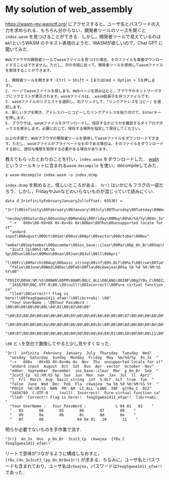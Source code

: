 # My solution of web_assembly
https://wasm-rev.wanictf.org/ にアクセスすると，ユーザ名とパスワードの入力を求められる．もちろん分からない．開発者ツールのソースを開くと `index.wasm` を見つけることができる．しかし，開発者ツールで見えているのは `WAT`というWASM のテキスト表現のようだ．WASMが欲しいので，Chat GPT に聞いてみた．

```
Webブラウザの開発者ツールでwasmファイルを見つけた場合、そのファイルを直接ダウンロードすることはできません。ただし、次の手順に従って、開発者ツールを使用してwasmファイルを取得することができます。

1. 開発者ツールを開きます（Ctrl + Shift + IまたはCmd + Option + Iを押します）。
2. ページでwasmファイルを探します。Webページを読み込むと、ブラウザのネットワークタブにリクエストが表示されます。wasmファイルは、.wasm拡張子を持つファイルです。
3. wasmファイルのリクエストを選択し、右クリックして、「リンクアドレスをコピー」を選択します。
4. 新しいタブを開き、アドレスバーにコピーしたリンクアドレスを貼り付けて、Enterキーを押します。
5. ブラウザは、wasmファイルをダウンロードし、保存するかどうかを確認するダイアログボックスを表示します。必要に応じて、保存する場所を指定して保存してください。

以上の手順で、Webブラウザの開発者ツールを使用してwasmファイルをダウンロードできます。ただし、wasmファイルがプライベートなものである場合は、そのファイルをダウンロードする前に、適切な権限を取得する必要がある場合があります。
```

教えてもらったとおりのことを行い，`index.wasm` をダウンロードした．
[wabt](https://github.com/WebAssembly/wabt) というツールキットに含まれる`wasm-decompile` を使い，decompileしてみた．
```
$ wasm-decompile index.wasm -o index.dcmp 
```

`index.dcmp` を眺めると，怪しいところがある．
`3r!}` はいかにもフラグの一部だろう．しかし，FridayやJunなどのいらないものが混じっていて読みにくい．
```
data d_3rinfinityFebruaryJanuaryJul(offset: 65536) =
  "3r!}\00infinity\00February\00January\00July\00Thursday\00Tuesday\00Wed"
  "nesday\00Saturday\00Sunday\00Monday\00Friday\00May\00%m/%d/%y\004n_3x\00"
  "-+   0X0x\00-0X+0X 0X-0x+0x 0x\00Nov\00Thu\00unsupported locale for st"
  "andard input\00August\00Oct\00Sat\000us\00Apr\00vector\00October\00Nov"
  "ember\00September\00December\00ios_base::clear\00Mar\00p_0n_Br\00Sep\00"
  "3cut3_Cp\00%I:%M:%S %p\00Sun\00Jun\00Mon\00nan\00Jan\00Jul\00ll\00Apri"
  "l\00Fri\00March\00Aug\00basic_string\00inf\00%.0Lf\00%Lf\00true\00Tue\00"
  "false\00June\00Wed\00Dec\00Feb\00Fla\00ckwajea\00%a %b %d %H:%M:%S %Y\00"
  "POSIX\00%H:%M:%S\00NAN\00PM\00AM\00LC_ALL\00LANG\00INF\00g{Y0u_C\00012"
  "3456789\00C.UTF-8\00.\00(null)\00Incorrect!\00Pure virtual function ca"
  "lled!\00Correct!! Flag is here!!\00feag5gwea1411_efae!!\00libc++abi: \00"
  "Your UserName : \00Your PassWord : \00\00\00\00\00\00L\04\01\00\02\00\00"
  "\00\03\00\00\00\04\00\00\00\05\00\00\00\06\00\00\00\07\00\00\00\08\00\00"
  "\00\09\00\00\00\0a\00\00\00\0b\00\00\00\0c\00\00\00\0d\00\00\00\0e\00\00"
  "\00\0f\00\00\00\08\00\00\00\00\00\00\00\84\04\01\00\10\00\00\00\11\00\00"
```

`\00` と `\`を空白で置換してやると少し見やすくなった．
```
"3r!}  infinity  February  January  July  Thursday  Tuesday  Wed"
  "nesday  Saturday  Sunday  Monday  Friday  May  %m/%d/%y  4n_3x  "
  "-+   0X0x  -0X+0X 0X-0x+0x 0x  Nov  Thu  unsupported locale for st"
  "andard input  August  Oct  Sat  0us  Apr  vector  October  Nov"
  "ember  September  December  ios_base::clear  Mar  p_0n_Br  Sep  "
  "3cut3_Cp  %I:%M:%S %p  Sun  Jun  Mon  nan  Jan  Jul  ll  Apri"
  "l  Fri  March  Aug  basic_string  inf  %.0Lf  %Lf  true  Tue  "
  "false  June  Wed  Dec  Feb  Fla  ckwajea  %a %b %d %H:%M:%S %Y  "
  "POSIX  %H:%M:%S  NAN  PM  AM  LC_ALL  LANG  INF  g{Y0u_C  012"
  "3456789  C.UTF-8  .  (null)  Incorrect!  Pure virtual function ca"
  "lled!  Correct!! Flag is here!!  feag5gwea1411_efae!!  libc++abi:   "
  "Your UserName :   Your PassWord :             L 04 01   02    "
  "   03       04       05       06       07       08    "
  "   09       0a       0b       0c       0d       0e    "
  "   0f       08               84 04 01   10       11    "
```

明らか必要でないものを手作業で消す．
```
"3r!}  4n_3x  0us  p_0n_Br  3cut3_Cp  ckwajea  {Y0u_C  feag5gwea1411_efae!!
```
リートで意味がつながるように構成しなおすと，
`{Y0u_C4n_3x3cut3_Cpp_0n_Br0us3r!}` が求まる．ちなみに，ユーザ名とパスワードも含まれており，ユーザ名は`ckwajea`，パスワードは`feag5gwea1411_efae!!` であった．